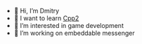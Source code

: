 - 👋 Hi, I’m Dmitry
- 🌱 I want to learn [Cpp2](https://github.com/hsutter/cppfront)
- 👀 I’m interested in game development
- 🔭 I’m working on embeddable messenger
<!--
- 💞️ I’m looking to collaborate on ...
- 📫 How to reach me ...
-->

